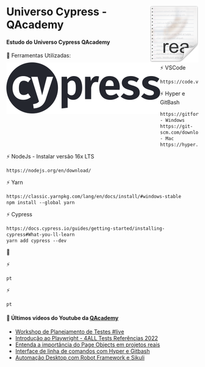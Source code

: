 # <img src="icon.png" align="right" />
# <img src="LogoCypress.png" align="left" />

# Universo Cypress - QAcademy
<h4>Estudo do Universo Cypress QAcademy</h4>

🧰 Ferramentas Utilizadas:<br>

   ⚡ VSCode<br>
   
    https://code.visualstudio.com/download

   ⚡ Hyper e GitBash<br>

    https://gitforwindows.org/ - Windows
    https://git-scm.com/download/mac - Mac
    https://hyper.is/plugins

   ⚡ NodeJs - Instalar versão 16x LTS<br>

    https://nodejs.org/en/download/

   ⚡ Yarn <br>

    https://classic.yarnpkg.com/lang/en/docs/install/#windows-stable
    npm install --global yarn

   ⚡ Cypress <br>
    
    https://docs.cypress.io/guides/getting-started/installing-cypress#What-you-ll-learn
    yarn add cypress --dev
    

🧰 <br>

   ⚡ <br>

    pt

   ⚡ <br>

    pt
    
#### 🧰 Últimos vídeos do Youtube da [QAcademy](https://github.com/weareqacademy)
<!-- YOUTUBE:START -->
- [Workshop de Planejamento de Testes #live](https://www.youtube.com/watch?v=PxO-clXRCpM)
- [Introdução ao Playwright - 4ALL Tests Referências 2022](https://www.youtube.com/watch?v=LEY3BLh_dA8)
- [Entenda a importância do Page Objects em projetos reais](https://www.youtube.com/watch?v=DlEh9WzMyxs)
- [Interface de linha de comandos com Hyper e Gitbash](https://www.youtube.com/watch?v=4pB8r6-dkSM)
- [Automação Desktop com Robot Framework e Sikuli](https://www.youtube.com/watch?v=Xhk8EU04RpM)
<!-- YOUTUBE:END -->
